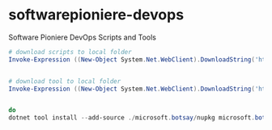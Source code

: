 # softwarepioniere-devops

Software Pioniere DevOps Scripts and Tools




```powershell
# download scripts to local folder
Invoke-Expression ((New-Object System.Net.WebClient).DownloadString('https://raw.githubusercontent.com/SoftwarePioniere/softwarepioniere-devops/main/scripts/download-scripts.ps1'))


# download tool to local folder
Invoke-Expression ((New-Object System.Net.WebClient).DownloadString('https://raw.githubusercontent.com/SoftwarePioniere/softwarepioniere-devops/main/tools/download-tools.ps1'))


do
dotnet tool install --add-source ./microsoft.botsay/nupkg microsoft.botsay

```
